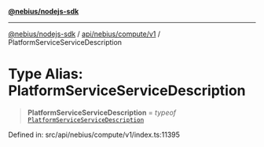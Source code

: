 [**@nebius/nodejs-sdk**](../../../../../README.md)

***

[@nebius/nodejs-sdk](../../../../../README.md) / [api/nebius/compute/v1](../README.md) / PlatformServiceServiceDescription

# Type Alias: PlatformServiceServiceDescription

> **PlatformServiceServiceDescription** = *typeof* [`PlatformServiceServiceDescription`](../variables/PlatformServiceServiceDescription.md)

Defined in: src/api/nebius/compute/v1/index.ts:11395
